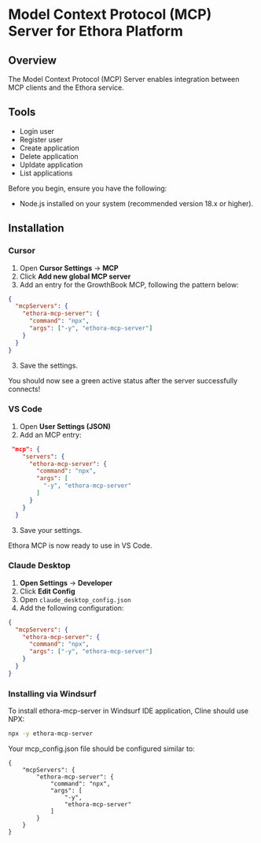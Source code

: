 # Model Context Protocol (MCP) Server for Ethora Platform
## Overview
The Model Context Protocol (MCP) Server enables integration between MCP clients and the Ethora service.

## Tools

- Login user
- Register user
- Create application
- Delete application
- Upldate application
- List applications

Before you begin, ensure you have the following:

- Node.js installed on your system (recommended version 18.x or higher).

## Installation

### Cursor

1. Open **Cursor Settings** &rarr; **MCP**
2. Click **Add new global MCP server**
3. Add an entry for the GrowthBook MCP, following the pattern below:

```json
{
  "mcpServers": {
    "ethora-mcp-server": {
      "command": "npx",
      "args": ["-y", "ethora-mcp-server"]
    }
  }
}
```

3. Save the settings.

You should now see a green active status after the server successfully connects!

### VS Code

1. Open **User Settings (JSON)**
2. Add an MCP entry:

```json
 "mcp": {
    "servers": {
      "ethora-mcp-server": {
        "command": "npx",
        "args": [
          "-y", "ethora-mcp-server"
        ]
      }
    }
  }
```

3. Save your settings.

Ethora MCP is now ready to use in VS Code.

### Claude Desktop

1. **Open Settings** &rarr; **Developer**
2. Click **Edit Config**
3. Open `claude_desktop_config.json`
4. Add the following configuration:

```json
{
  "mcpServers": {
    "ethora-mcp-server": {
      "command": "npx",
      "args": ["-y", "ethora-mcp-server"]
    }
  }
}
```

### Installing via Windsurf

To install ethora-mcp-server in Windsurf IDE application, Cline should use NPX:

```bash
npx -y ethora-mcp-server
```

Your mcp_config.json file should be configured similar to:

```
{
    "mcpServers": {
        "ethora-mcp-server": {
            "command": "npx",
            "args": [
                "-y",
                "ethora-mcp-server"
            ]
        }
    }
}
```